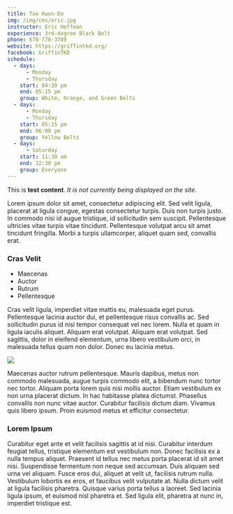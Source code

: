 ```yaml
---
title: Tae Kwon-Do
img: /img/cms/eric.jpg
instructor: Eric Hoffman
experience: 3rd-degree Black Belt
phone: 678-778-3789
website: https://griffintkd.org/
facebook: GriffinTKD
schedule:
  - days:
      - Monday
      - Thursday
    start: 04:30 pm
    end: 05:15 pm
    group: White, Orange, and Green Belts
  - days:
      - Monday
      - Thursday
    start: 05:15 pm
    end: 06:00 pm
    group: Yellow Belts
  - days:
      - Saturday
    start: 11:30 am
    end: 12:30 pm
    group: Everyone
---
```

This is **test content**. *It is not currently being displayed on the site.*

Lorem ipsum dolor sit amet, consectetur adipiscing elit. Sed velit ligula, placerat at ligula congue, egestas consectetur turpis. Duis non turpis justo. In commodo nisi id augue tristique, id sollicitudin sem suscipit. Pellentesque ultricies vitae turpis vitae tincidunt. Pellentesque volutpat arcu sit amet tincidunt fringilla. Morbi a turpis ullamcorper, aliquet quam sed, convallis erat. 

### Cras Velit

* Maecenas
* Auctor
* Rutrum
* Pellentesque

Cras velit ligula, imperdiet vitae mattis eu, malesuada eget purus. Pellentesque lacinia auctor dui, et pellentesque risus convallis ac. Sed sollicitudin purus id nisi tempor consequat vel nec lorem. Nulla et quam in ligula iaculis aliquet. Aliquam erat volutpat. Aliquam erat volutpat. Sed sagittis, dolor in eleifend elementum, urna libero vestibulum orci, in malesuada tellus quam non dolor. Donec eu lacinia metus.

![](/img/cms/eric.jpg)

Maecenas auctor rutrum pellentesque. Mauris dapibus, metus non commodo malesuada, augue turpis commodo elit, a bibendum nunc tortor nec tortor. Aliquam porta lorem quis nisi mollis auctor. Etiam vestibulum ex non urna placerat dictum. In hac habitasse platea dictumst. Phasellus convallis non nunc vitae auctor. Curabitur facilisis dictum diam. Vivamus quis libero ipsum. Proin euismod metus et efficitur consectetur.

### Lorem Ipsum

Curabitur eget ante et velit facilisis sagittis at id nisi. Curabitur interdum feugiat tellus, tristique elementum est vestibulum non. Donec facilisis ex a nulla tempus aliquet. Praesent id tellus nec metus porta placerat id sit amet nisi. Suspendisse fermentum non neque sed accumsan. Duis aliquam sed urna vel aliquam. Fusce eros dui, aliquet at velit ut, facilisis rutrum nulla. Vestibulum lobortis ex eros, et faucibus velit vulputate at. Nulla dictum velit at ligula facilisis pharetra. Quisque varius porta tellus a laoreet. Sed lacinia ligula ipsum, et euismod nisl pharetra et. Sed ligula elit, pharetra at nunc in, imperdiet tristique est.